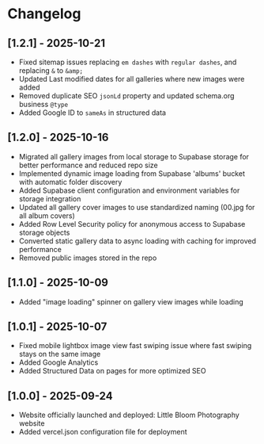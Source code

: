 # Changelog
## [1.2.1] - 2025-10-21
- Fixed sitemap issues replacing `em dashes` with `regular dashes`, and replacing `&` to `&amp;`
- Updated Last modified dates for all galleries where new images were added
- Removed duplicate SEO `jsonLd` property and updated schema.org business `@type`
- Added Google ID to `sameAs` in structured data
## [1.2.0] - 2025-10-16
- Migrated all gallery images from local storage to Supabase storage for better performance and reduced repo size
- Implemented dynamic image loading from Supabase 'albums' bucket with automatic folder discovery
- Added Supabase client configuration and environment variables for storage integration
- Updated all gallery cover images to use standardized naming (00.jpg for all album covers)
- Added Row Level Security policy for anonymous access to Supabase storage objects
- Converted static gallery data to async loading with caching for improved performance
- Removed public images stored in the repo
## [1.1.0] - 2025-10-09
- Added "image loading" spinner on gallery view images while loading
## [1.0.1] - 2025-10-07
- Fixed mobile lightbox image view fast swiping issue where fast swiping stays on the same image
- Added Google Analytics
- Added Structured Data on pages for more optimized SEO
## [1.0.0] - 2025-09-24
- Website officially launched and deployed: Little Bloom Photography website
- Added vercel.json configuration file for deployment
